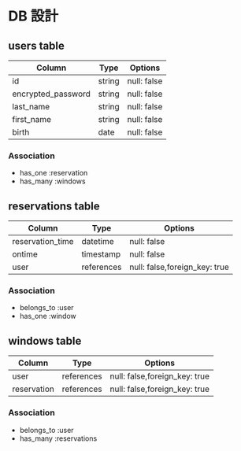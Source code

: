 # DB 設計

## users table

| Column             | Type        | Options                      |
|--------------------|-------------|------------------------------|
| id                 | string      | null: false                  |
| encrypted_password | string      | null: false                  |
| last_name          | string      | null: false                  |
| first_name         | string      | null: false                  |
| birth              | date        | null: false                  |

### Association

* has_one :reservation
* has_many :windows

## reservations table

| Column           | Type        | Options                         |
|------------------|-------------|---------------------------------|
| reservation_time | datetime    | null: false                     |
| ontime           | timestamp   | null: false                     |
| user             | references  | null: false,foreign_key: true   |

### Association

- belongs_to :user
- has_one :window

## windows table

| Column      | Type         | Options                          |
|-------------|--------------|----------------------------------|
| user        | references   | null: false,foreign_key: true    |
| reservation        | references   | null: false,foreign_key: true    |

### Association

- belongs_to :user
- has_many   :reservations
